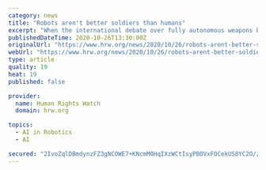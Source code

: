 ```yaml
---
category: news
title: "Robots aren't better soldiers than humans"
excerpt: "When the international debate over fully autonomous weapons began in 2013, a common question was whether robots or machines would perform better than humans."
publishedDateTime: 2020-10-26T13:30:00Z
originalUrl: "https://www.hrw.org/news/2020/10/26/robots-arent-better-soldiers-humans"
webUrl: "https://www.hrw.org/news/2020/10/26/robots-arent-better-soldiers-humans"
type: article
quality: 19
heat: 19
published: false

provider:
  name: Human Rights Watch
  domain: hrw.org

topics:
  - AI in Robotics
  - AI

secured: "2IvoZqlDBmdynzFZ3gNCOWE7+KNcmM0HqIXzWCtIsyPBOVxFOCekUS8YC2O/zHPX4hzHoaC3GlJTCn4ie72FSOZyyynlvlJmozCj/h+6s7wn0oQaHxxs2hcI1kvcamOtp6kWVLuRX0SaGCEj7e8vp1N2yGdoHgckVzSBzeub2XSgbRJQyfYqOIaQ+BSNI+AB8PShBRPnrcCfxc7LVpB5WLes56dm7F9g1ESrQ/f6SCMpoU2iNj5cVP5B8pDWUkmIPeq7u56Ffu3nx2EDOKatJP2QzGZyIFDUpeQ8d0FAd4otCk1IGp6Vvk4K5yTDzMO5YC9mHVmkxPHdAhAxoZG/3lXAfHPdrPHg9/BV5kmleTI=;v8Jy8OswhBMMXUhXh/gKXQ=="
---
```


